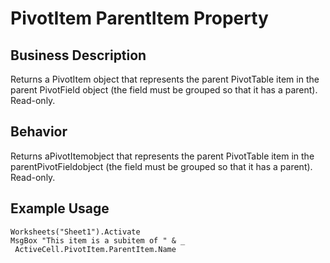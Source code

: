 # PivotItem ParentItem Property

## Business Description
Returns a PivotItem object that represents the parent PivotTable item in the parent PivotField object (the field must be grouped so that it has a parent). Read-only.

## Behavior
Returns aPivotItemobject that represents the parent PivotTable item in the parentPivotFieldobject (the field must be grouped so that it has a parent). Read-only.

## Example Usage
```vba
Worksheets("Sheet1").Activate 
MsgBox "This item is a subitem of " & _ 
 ActiveCell.PivotItem.ParentItem.Name
```